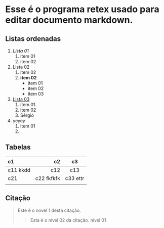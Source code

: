 # Esse é o programa retex usado para editar documento markdown.

## Listas ordenadas

1. *Lista 01*
    1. item 01
    2. item 02
2. Lista 02
    1. item 02
    2. **item 02**
        * item 01
        * item 02
        * item 03  
3. <u>Lista 03</u>
    1. item 01.  
    2. item 02
    3. Sérgio
4. yeyey
    1. item 01
    2. .

## Tabelas

|c1             |c2              | c3
|:------------- | -------------: | :-:
| c11  kkdd     |c12             |c13
| c21           |c22     fkfkfk  |c33  ettr
|               |                |

## Citação

> Este é o novel 1 desta citação.
>> Esta é o nível 02 da citação.
> nível 01
>
